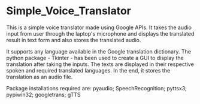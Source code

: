 # Simple_Voice_Translator
This is a simple voice translator made using Google APIs. It takes the audio input from user through the laptop's microphone and displays the translated result in text form and also stores the translated audio. 

It supports any language available in the Google translation dictionary. The python package - Tkinter - has been used to create a GUI to display the translation after taking the inputs. The texts are displayed in their respective spoken and required translated languages. In the end, it stores the translation as an audio file.

Package installations required are: pyaudio; SpeechRecognition; pyttsx3; pypiwin32; googletrans; gTTS

